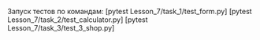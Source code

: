 Запуск тестов по командам:
[pytest Lesson_7/task_1/test_form.py]
[pytest Lesson_7/task_2/test_calculator.py]
[pytest Lesson_7/task_3/test_3_shop.py]
